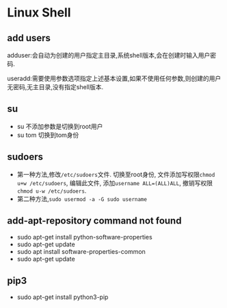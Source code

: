 # Linux Shell

## add users

adduser:会自动为创建的用户指定主目录,系统shell版本,会在创建时输入用户密码.

useradd:需要使用参数选项指定上述基本设置,如果不使用任何参数,则创建的用户无密码,无主目录,没有指定shell版本.

## su

- su 不添加参数是切换到root用户
- su tom 切换到tom身份

## sudoers

- 第一种方法,修改`/etc/sudoers`文件. 切换至root身份, 文件添加写权限`chmod u+w /etc/sudoers`, 编辑此文件, 添加`username ALL=(ALL)ALL`, 撤销写权限`chmod u-w /etc/sudoers`.
- 第二种方法,`sudo usermod -a -G sudo username`

## add-apt-repository command not found

- sudo apt-get install python-software-properties
- sudo apt-get update
- sudo apt install software-properties-common 
- sudo apt-get update

## pip3

- sudo apt-get install python3-pip
